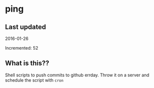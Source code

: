 # ping

## Last updated
2016-01-26

Incremented: 52

## What is this?? 
Shell scripts to push commits to github errday. Throw it on a server and schedule the script with `cron`
